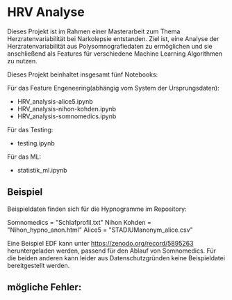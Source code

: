 # HRV Analyse

Dieses Projekt ist im Rahmen einer Masterarbeit zum Thema Herzratenvariabilität bei Narkolepsie entstanden. Ziel ist, eine Analyse der Herzratenvariabilität aus Polysomnografiedaten zu ermöglichen und sie anschließend als Features für verschiedene Machine Learning Algorithmen zu nutzen.


Dieses Projekt beinhaltet insgesamt fünf Notebooks:

Für das Feature Engeneering(abhängig vom System der Ursprungsdaten):
- HRV_analysis-alice5.ipynb
- HRV_analysis-nihon-kohden.ipynb
- HRV_analysis-somnomedics.ipynb

Für das Testing:
- testing.ipynb

Für das ML:
- statistik_ml.ipynb


## Beispiel

Beispieldaten finden sich für die Hypnogramme im Repository: 

Somnomedics = "Schlafprofil.txt"
Nihon Kohden = "Nihon_hypno_anon.html"
Alice5 = "STADIUManonym_alice.csv"

Eine Beispiel EDF kann unter https://zenodo.org/record/5895263 heruntergeladen werden, passend für den Ablauf von Somnomedics. 
Für die beiden anderen kann leider aus Datenschutzgründen keine Beispieldatei bereitgestellt werden. 

## mögliche Fehler: 

